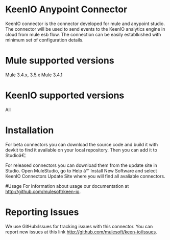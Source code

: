 # KeenIO Anypoint Connector

KeenIO connector is the connector developed for mule and anypoint studio. The connector will be used to send events to the KeenIO analytics engine in cloud from mule esb flow. The connection can be easily establkished with minimum set of configuration details.

# Mule supported versions
Mule 3.4.x, 3.5.x
Mule 3.4.1

# KeenIO supported versions
All


# Installation 
For beta connectors you can download the source code and build it with devkit to find it available on your local repository. Then you can add it to Studioâ€¦<TBD>

For released connectors you can download them from the update site in Studio. 
Open MuleStudio, go to Help â†’ Install New Software and select KeenIO Connectors Update Site where you will find all avaliable connectors.

#Usage
For information about usage our documentation at http://github.com/mulesoft/keen-io.

# Reporting Issues

We use GitHub:Issues for tracking issues with this connector. You can report new issues at this link http://github.com/mulesoft/keen-io/issues.
